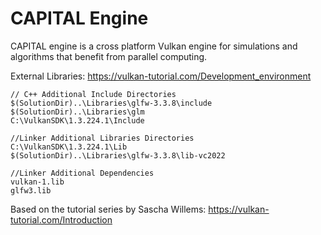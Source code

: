 # CAPITAL Engine
CAPITAL engine is a cross platform Vulkan engine for simulations and algorithms that benefit from parallel computing.

External Libraries: https://vulkan-tutorial.com/Development_environment

	// C++ Additional Include Directories
	$(SolutionDir)..\Libraries\glfw-3.3.8\include
	$(SolutionDir)..\Libraries\glm
	C:\VulkanSDK\1.3.224.1\Include

	//Linker Additional Libraries Directories
	C:\VulkanSDK\1.3.224.1\Lib
	$(SolutionDir)..\Libraries\glfw-3.3.8\lib-vc2022

	//Linker Additional Dependencies
	vulkan-1.lib
	glfw3.lib

Based on the tutorial series by Sascha Willems: https://vulkan-tutorial.com/Introduction